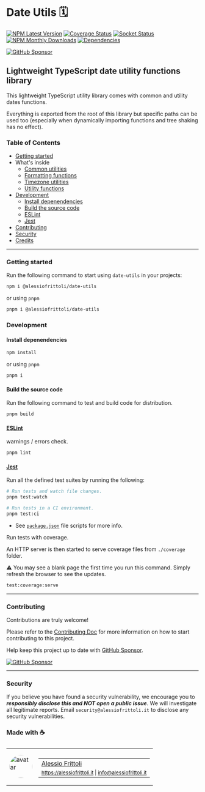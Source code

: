# Date Utils 🗓️

[![NPM Latest Version][version-badge]][npm-url] [![Coverage Status][coverage-badge]][coverage-url] [![Socket Status][socket-badge]][socket-url] [![NPM Monthly Downloads][downloads-badge]][npm-url] [![Dependencies][deps-badge]][deps-url]

[![GitHub Sponsor][sponsor-badge]][sponsor-url]

[version-badge]: https://img.shields.io/npm/v/%40alessiofrittoli%2Fdate-utils
[npm-url]: https://npmjs.org/package/%40alessiofrittoli%2Fdate-utils
[coverage-badge]: https://coveralls.io/repos/github/alessiofrittoli/date-utils/badge.svg
[coverage-url]: https://coveralls.io/github/alessiofrittoli/date-utils
[socket-badge]: https://socket.dev/api/badge/npm/package/@alessiofrittoli/date-utils
[socket-url]: https://socket.dev/npm/package/@alessiofrittoli/date-utils/overview
[downloads-badge]: https://img.shields.io/npm/dm/%40alessiofrittoli%2Fdate-utils.svg
[deps-badge]: https://img.shields.io/librariesio/release/npm/%40alessiofrittoli%2Fdate-utils
[deps-url]: https://libraries.io/npm/%40alessiofrittoli%2Fdate-utils

[sponsor-badge]: https://img.shields.io/static/v1?label=Fund%20this%20package&message=%E2%9D%A4&logo=GitHub&color=%23DB61A2
[sponsor-url]: https://github.com/sponsors/alessiofrittoli

## Lightweight TypeScript date utility functions library

This lightweight TypeScript utility library comes with common and utility dates functions.

Everything is exported from the root of this library but specific paths can be used too (especially when dynamically importing functions and tree shaking has no effect).

### Table of Contents

- [Getting started](#getting-started)
- What's inside
  - [Common utilities](https://github.com/alessiofrittoli/date-utils/blob/master/docs/common/README.md)
  - [Formatting functions](https://github.com/alessiofrittoli/date-utils/blob/master/docs/format/README.md)
  - [Timezone utilities](https://github.com/alessiofrittoli/date-utils/blob/master/docs/timezones/README.md)
  - [Utility functions](https://github.com/alessiofrittoli/date-utils/blob/master/docs/utils/README.md)
- [Development](#development)
  - [Install depenendencies](#install-depenendencies)
  - [Build the source code](#build-the-source-code)
  - [ESLint](#eslint)
  - [Jest](#jest)
- [Contributing](#contributing)
- [Security](#security)
- [Credits](#made-with-)

---

### Getting started

Run the following command to start using `date-utils` in your projects:

```bash
npm i @alessiofrittoli/date-utils
```

or using `pnpm`

```bash
pnpm i @alessiofrittoli/date-utils
```

### Development

#### Install depenendencies

```bash
npm install
```

or using `pnpm`

```bash
pnpm i
```

#### Build the source code

Run the following command to test and build code for distribution.

```bash
pnpm build
```

#### [ESLint](https://www.npmjs.com/package/eslint)

warnings / errors check.

```bash
pnpm lint
```

#### [Jest](https://npmjs.com/package/jest)

Run all the defined test suites by running the following:

```bash
# Run tests and watch file changes.
pnpm test:watch

# Run tests in a CI environment.
pnpm test:ci
```

- See [`package.json`](./package.json) file scripts for more info.

Run tests with coverage.

An HTTP server is then started to serve coverage files from `./coverage` folder.

⚠️ You may see a blank page the first time you run this command. Simply refresh the browser to see the updates.

```bash
test:coverage:serve
```

---

### Contributing

Contributions are truly welcome!

Please refer to the [Contributing Doc](./CONTRIBUTING.md) for more information on how to start contributing to this project.

Help keep this project up to date with [GitHub Sponsor][sponsor-url].

[![GitHub Sponsor][sponsor-badge]][sponsor-url]

---

### Security

If you believe you have found a security vulnerability, we encourage you to **_responsibly disclose this and NOT open a public issue_**. We will investigate all legitimate reports. Email `security@alessiofrittoli.it` to disclose any security vulnerabilities.

### Made with ☕

<table style='display:flex;gap:20px;'>
  <tbody>
    <tr>
      <td>
        <img alt="avatar" src='https://avatars.githubusercontent.com/u/35973186' style='width:60px;border-radius:50%;object-fit:contain;'>
      </td>
      <td>
        <table style='display:flex;gap:2px;flex-direction:column;'>
          <tbody>
              <tr>
                <td>
                  <a href='https://github.com/alessiofrittoli' target='_blank' rel='noopener'>Alessio Frittoli</a>
                </td>
              </tr>
              <tr>
                <td>
                  <small>
                    <a href='https://alessiofrittoli.it' target='_blank' rel='noopener'>https://alessiofrittoli.it</a> |
                    <a href='mailto:info@alessiofrittoli.it' target='_blank' rel='noopener'>info@alessiofrittoli.it</a>
                  </small>
                </td>
              </tr>
          </tbody>
        </table>
      </td>
    </tr>
  </tbody>
</table>
